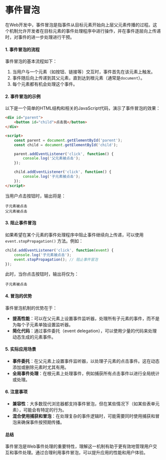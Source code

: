 # 事件冒泡

在Web开发中，事件冒泡是指事件从目标元素开始向上层父元素传播的过程。这个机制允许开发者在目标元素的事件处理程序中进行操作，并在事件逐层向上传递时，对事件的进一步处理进行干预。

#### 1. 事件冒泡的流程

事件冒泡的基本流程如下：

1. 当用户与一个元素（如按钮、链接等）交互时，事件首先在该元素上触发。
2. 事件随后向上传递到其父元素，直到达到根元素（通常是`document`）。
3. 每个元素都有机会处理这个事件。

#### 2. 事件冒泡的示例

以下是一个简单的HTML结构和相关的JavaScript代码，演示了事件冒泡的效果：

```html
<div id="parent">
    <button id="child">点击我</button>
</div>

<script>
    const parent = document.getElementById('parent');
    const child = document.getElementById('child');

    parent.addEventListener('click', function() {
        console.log('父元素被点击');
    });

    child.addEventListener('click', function() {
        console.log('子元素被点击');
    });
</script>
```

当用户点击按钮时，输出将是：

```
子元素被点击
父元素被点击
```

#### 3. 阻止事件冒泡

如果希望在某个元素的事件处理程序中阻止事件继续向上传递，可以使用 `event.stopPropagation()` 方法。例如：

```javascript
child.addEventListener('click', function(event) {
    console.log('子元素被点击');
    event.stopPropagation(); // 阻止事件冒泡
});
```

此时，当你点击按钮时，输出将仅为：

```
子元素被点击
```

#### 4. 冒泡的优势

事件冒泡机制的优势在于：

* **提高性能**：可以在父元素上设置事件监听器，处理所有子元素的事件，而不是为每个子元素单独设置监听器。
* **简化代码**：通过事件委托（event delegation），可以使用少量的代码来处理动态生成的元素事件。

#### 5. 实际应用场景

* **事件委托**：在父元素上设置事件监听器，以处理子元素的点击事件。这在动态添加或删除元素时尤其有用。
* **全局事件处理**：在根元素上处理事件，例如捕获所有点击事件以进行全局统计或处理。

#### 6. 注意事项

* **兼容性**：大多数现代浏览器都支持事件冒泡，但在某些情况下（如某些表单元素），可能会有特定的行为。
* **混合使用捕获和冒泡**：在处理复杂的事件逻辑时，可能需要同时使用捕获和冒泡来确保事件按预期传播。

#### 总结

事件冒泡是Web事件处理的重要特性，理解这一机制有助于更有效地管理用户交互和事件处理。通过合理利用事件冒泡，可以提升应用的性能和用户体验。

